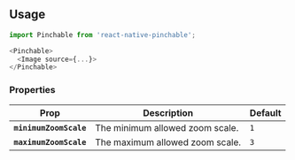 ## Usage

```js
import Pinchable from 'react-native-pinchable';

<Pinchable>
  <Image source={...}>
</Pinchable>
```

### Properties

| Prop                   | Description                     | Default |
| ---------------------- | ------------------------------- | ------- |
| **`minimumZoomScale`** | The minimum allowed zoom scale. | `1`     |
| **`maximumZoomScale`** | The maximum allowed zoom scale. | `3`     |
